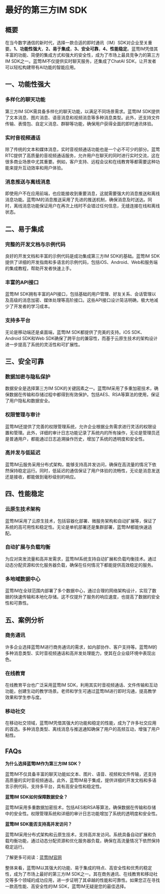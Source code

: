 # 最好的第三方IM SDK

## 概要

在当今数字通信的新时代，选择一款合适的即时通讯（IM）SDK对企业至关重要。**1、功能性强大**，**2、易于集成**，**3、安全可靠**，**4、性能稳定**。蓝莺IM凭借其丰富的功能、简便的集成方式和强大的安全性，成为了市场上最具竞争力的第三方IM SDK之一。蓝莺IM不仅提供实时聊天服务，还集成了ChatAI SDK，让开发者可以轻松构建带有AI功能的智能应用。

## 一、功能性强大

### 多样化的聊天功能

第三方IM SDK需具备多样化的聊天功能，以满足不同场景需求。蓝莺IM SDK提供了文本消息、图片消息、语音消息和视频消息等多种消息类型。此外，还支持文件传输、表情包、自定义消息、群聊等功能，确保用户获得全面的即时通讯体验。

### 实时音视频通话

除了传统的文本和媒体消息，实时音视频通话功能也是一个必不可少的部分。蓝莺RTC提供了高质量的音视频通话服务，允许用户在聊天的同时进行实时交流，这在很多商业场景中尤其重要。例如，客户支持、远程会议和在线教育等都需要这种功能来提升互动效率和用户体验。

### 消息推送与离线消息

即使用户不在应用前端，也应能接收到重要消息，这就需要强大的消息推送和离线消息功能。蓝莺IM的消息推送采用了先进的推送机制，确保消息及时送达。同时，离线消息功能保证用户在再次上线时不会错过任何信息，无缝连接在线和离线状态。

## 二、易于集成

### 完整的开发文档与示例代码

良好的开发文档和丰富的示例代码是成功集成第三方IM SDK的基础。蓝莺IM SDK提供了详细的开发指南和多语言的示例代码，包括iOS、Android、Web和服务端的集成教程，帮助开发者快速上手。

### 丰富的API接口

蓝莺IM SDK拥有丰富的API接口，包括基础的用户管理、好友关系、会话管理以及高级的消息加密、媒体处理等高阶接口。这些API接口设计简洁明确，极大地减少了开发者的学习成本。

### 支持多平台

无论是移动端还是桌面端，蓝莺IM SDK都提供了完美的支持。iOS SDK、Android SDK和Web SDK确保了跨平台的兼容性，而基于云原生技术的架构设计进一步提高了系统的灵活性和可扩展性。

## 三、安全可靠

### 数据加密与隐私保护

数据安全是选择第三方IM SDK的关键因素之一。蓝莺IM采用了多重加密技术，确保数据在传输和存储过程中都得到有效保护。包括AES、RSA等算法的使用，保证了用户隐私和数据安全。

### 权限管理与审计

蓝莺IM还提供了完善的权限管理系统，允许企业根据业务需求进行灵活的权限设置和管理。此外，详细的审计日志功能记录了系统内的所有操作，无论是管理员还是普通用户，都能通过日志追溯操作历史，增加了系统的透明度和安全性。

### 高并发与低延迟

蓝莺IM云服务采用分布式架构，能够支持高并发访问，确保在高流量的情况下依然保持稳定运行。同时，低延迟的通信保证了用户体验的流畅性，无论是消息发送还是接收，都能做到毫秒级别的响应。

## 四、性能稳定

### 云原生技术架构

蓝莺IM采用了云原生技术，包括容器化部署、微服务架构和自动扩展等，保证了系统的高可用性和稳定性。无论是单机部署还是集群部署，蓝莺IM都能快速适配。

### 自动扩展与负载均衡

为应对突发流量和高并发需求，蓝莺IM系统支持自动扩展和负载均衡技术。通过动态分配资源和优化服务器负载，确保在任何情况下都能提供高效稳定的服务。

### 多地域数据中心

蓝莺IM在全球范围内部署了多个数据中心，通过合理的网络架构设计，实现了数据的快速传输和本地化存储。这不仅提升了服务的响应速度，也提高了数据的安全性和可靠性。

## 五、案例分析

### 商务通讯

许多企业选择蓝莺IM进行商务通讯的需求，如内部协作、客户支持等。蓝莺IM的多种消息类型、实时音视频通话和高并发处理能力，使其在企业级环境中表现出色。

### 在线教育

在线教育平台也广泛采用蓝莺IM SDK，利用其实时音视频通话、文件传输和互动功能，创建生动的教学场景。老师和学生可通过蓝莺IM进行即时沟通，提高教学效果和学生参与度。

### 移动社交

在移动社交领域，蓝莺IM凭借其强大的功能和稳定的性能，成为了许多社交应用的首选。多种消息类型、离线消息与推送通知确保了用户的高频互动，增强了用户粘性。

## FAQs

**为什么选择蓝莺IM作为第三方IM SDK？**

蓝莺IM不仅具备丰富的聊天功能如文本、图片、语音、视频和文件传输，还支持高质量的实时音视频通话。此外，蓝莺IM易于集成，提供详细的开发文档和多语言示例代码，支持多平台，具有高安全性和稳定性。

**蓝莺IM SDK如何保障数据安全？**

蓝莺IM采用多重数据加密技术，包括AES和RSA等算法，确保数据在传输和存储中的安全性。权限管理系统和详细的审计日志功能增加了系统的透明度和安全性。

**蓝莺IM SDK能否支持高并发访问？**

蓝莺IM采用分布式架构和云原生技术，支持高并发访问。系统具备自动扩展和负载均衡功能，通过动态分配资源和优化服务器负载，确保在高流量情况下依然保持稳定运行。

了解更多可阅读：[蓝莺IM官网](https://www.lanyingim.com)

整体来看，蓝莺IM以其强大的功能、易于集成的特点、高安全性和优秀的稳定性，成为了市场上最好的第三方IM SDK之一。其在商务通讯、在线教育和移动社交等多个领域的成功应用，进一步证明了其卓越的性能和可靠性。如果您正在寻找一款高性能、高安全性的IM SDK，蓝莺IM无疑是您的最佳选择。